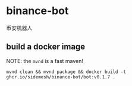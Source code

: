 # binance-bot
币安机器人

## build a docker image
NOTE: the `mvnd` is a fast maven!

`mvnd clean && mvnd package && docker build -t ghcr.io/sidemesh/binance-bot/bot:v0.1.7 .`
